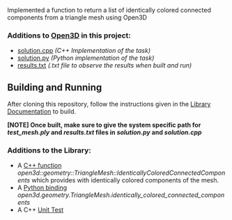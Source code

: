 Implemented a function to return a list of identically colored connected components from a triangle mesh using Open3D

### Additions to [Open3D](https://github.com/intel-isl/Open3D "doc") in this project: ###
 * [solution.cpp](https://github.com/avnishsachar/Open3D/blob/master/examples/Cpp/solution.cpp) *(C++ Implementation of the task)*
 * [solution.py](https://github.com/avnishsachar/Open3D/blob/master/examples/Python/Basic/solution.py)  *(Python implementation of the task)*
 * [results.txt](https://github.com/avnishsachar/Open3D/blob/master/results.txt) *(.txt file to observe the results when built and run)*


## Building and Running ##
After cloning this repository, follow the instructions given in the [Library Documentation](http://www.open3d.org/docs/release/compilation.html "doc") to build.
 
**[NOTE] Once built, make sure to give the system specific path for *test_mesh.ply* and *results.txt* files in *solution.py* and *solution.cpp*** 

### Additions to the Library: ###
* A [C++ function](https://github.com/avnishsachar/Open3D_homework_task/blob/master/src/Open3D/Geometry/TriangleMesh.cpp#L1177 "cpp") *open3d::geometry::TriangleMesh::IdenticallyColoredConnectedComponents* which provides with identically colored components of the mesh.
* A [Python binding](https://github.com/avnishsachar/Open3D_homework_task/blob/master/src/Python/geometry/trianglemesh.cpp#L184 "py") *open3d.geometry.TriangleMesh.identically_colored_connected_components*
* A C++ [Unit Test](https://github.com/avnishsachar/Open3D_homework_task/blob/master/src/UnitTest/Geometry/TriangleMesh.cpp#L989 "test")

